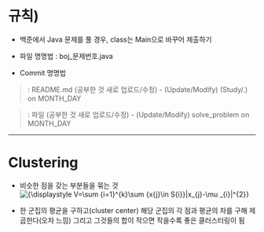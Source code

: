 
# 규칙)  

- 백준에서 Java 문제를 풀 경우, class는 Main으로 바꾸어 제출하기

- 파일 명명법 : boj_문제번호.java  
- Commit 명명법

> : README.md (공부한 것 새로 업로드/수정) - (Update/Modify) (Study/.) on MONTH_DAY

> : 파일 (공부한 것 새로 업로드/수정) - (Update/Modify) solve_problem on MONTH_DAY

---




# Clustering

- 비슷한 점을 갖는 부분들을 묶는 것
![{\displaystyle V=\sum _{i=1}^{k}\sum _{x_{j}\in S_{i}}|x_{j}-\mu _{i}|^{2}}](https://wikimedia.org/api/rest_v1/media/math/render/svg/d57cf92fbffdba93e2c47e8b08cb0ed5406ffdc1)

- 한 군집의 평균을 구하고(cluster center)  해당 군집의 각 점과 평균의 차를 구해 제곱한다(오차 느낌) 그리고 그것들의 합이 작으면 작을수록 좋은 클러스터링이 됨
